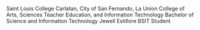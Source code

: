 Saint Louis College Carlatan, City of San Fernando, La Union
College of Arts, Sciences Teacher Education, and Information Technology
Bachelor of Science and Information Technology
Jewell Estillore
BSIT Student